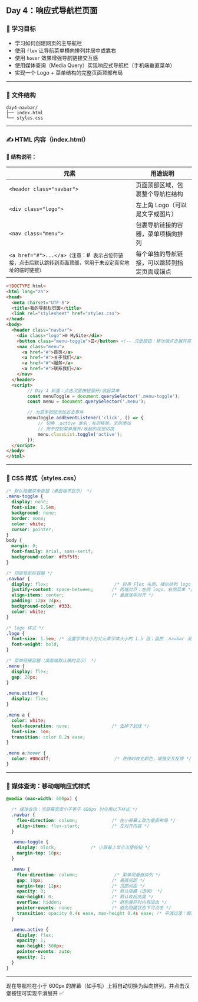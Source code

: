 ## Day 4：响应式导航栏页面

### 🧭 学习目标

- 学习如何创建网页的主导航栏
- 使用 `flex` 让导航菜单横向排列并居中或靠右
- 使用 `hover` 效果增强导航链接交互感
- 使用媒体查询（Media Query）实现响应式导航栏（手机端垂直菜单）
- 实现一个 Logo + 菜单结构的完整页面顶部布局

---

### 📁 文件结构

```
day4-navbar/
├── index.html
└── styles.css
```

---

### ✍️ HTML 内容（index.html）

#### 📌 结构说明：

| 元素                                                                 | 用途说明                   |
| ------------------------------------------------------------------ | ---------------------- |
| `<header class="navbar">`                                          | 页面顶部区域，包裹整个导航栏结构       |
| `<div class="logo">`                                               | 左上角 Logo（可以是文字或图片）     |
| `<nav class="menu">`                                               | 包裹导航链接的容器，菜单项横向排列      |
| `<a href="#">...</a>（注意：`#` 表示占位符链接，点击后默认跳转到页面顶部，常用于未设定真实地址的临时链接）` | 每个单独的导航链接，可以跳转到指定页面或锚点 |

```html
<!DOCTYPE html>
<html lang="zh">
<head>
  <meta charset="UTF-8">
  <title>我的导航栏页面</title>
  <link rel="stylesheet" href="styles.css">
</head>
<body>
  <header class="navbar">
    <div class="logo">🌐 MySite</div>
    <button class="menu-toggle">☰</button> <!-- 汉堡按钮：移动端点击展开菜单 -->
    <nav class="menu">
      <a href="#">首页</a>
      <a href="#">关于我们</a>
      <a href="#">服务</a>
      <a href="#">联系我们</a>
    </nav>
  </header>
  <script>
        // Day 4 彩蛋：点击汉堡按钮展开/收起菜单
        const menuToggle = document.querySelector('.menu-toggle');
        const menu = document.querySelector('.menu');

        // 为菜单按钮添加点击事件
        menuToggle.addEventListener('click', () => {
            // 切换 .active 类名：有则移除，无则添加
            // 用于控制菜单展开/收起的视觉切换
            menu.classList.toggle('active');
        });
  </script>
</body>
</html>
```

---

### 🎨 CSS 样式（styles.css）

```css
/* 默认隐藏菜单按钮（桌面端不显示） */
.menu-toggle {
  display: none;
  font-size: 1.5em;
  background: none;
  border: none;
  color: white;
  cursor: pointer;
}
body {
  margin: 0;
  font-family: Arial, sans-serif;
  background-color: #f5f5f5;
}

/* 顶部导航栏容器 */
.navbar {
  display: flex;                         /* 启用 Flex 布局，横向排列 logo 和菜单 */
  justify-content: space-between;       /* 两端对齐：左侧 logo，右侧菜单 */
  align-items: center;                  /* 垂直居中对齐 */
  padding: 12px 24px;
  background-color: #333;
  color: white;
}

/* logo 样式 */
.logo {
  font-size: 1.5em; /* 设置字体大小为父元素字体大小的 1.5 倍；虽然 .navbar 没有设置 font-size，但浏览器默认 body 字体大小为 16px，因此此处为 24px */
  font-weight: bold;
}

/* 菜单链接容器（桌面端默认横向显示） */
.menu {
  display: flex;
  gap: 20px;
}

.menu.active {
  display: flex;
}

.menu a {
  color: white;
  text-decoration: none;                /* 去掉下划线 */
  font-size: 1em;
  transition: color 0.2s ease;
}

.menu a:hover {
  color: #00c4ff;                        /* 悬停时改变颜色，增强交互反馈 */
}
```

---

### 📱 媒体查询：移动端响应式样式

```css
@media (max-width: 600px) {

  /* 媒体查询：当屏幕宽度小于等于 600px 时应用以下样式 */
  .navbar {
    flex-direction: column;             /* 在小屏幕上改为垂直布局 */
    align-items: flex-start;            /* 左对齐内容 */
  }

  .menu-toggle {
    display: block;             /* 小屏幕上显示汉堡按钮 */
    margin-top: 10px;
  }

  .menu {
    flex-direction: column;              /* 菜单项垂直排列 */
    gap: 10px;                          /* 垂直间距 */
    margin-top: 12px;                   /* 顶部间距 */
    opacity: 0;                         /* 默认隐藏（透明） */
    max-height: 0;                      /* 默认收起高度 */
    overflow: hidden;                   /* 避免展开时内容溢出 */
    pointer-events: none;               /* 避免隐藏状态下可点击 */
    transition: opacity 0.4s ease, max-height 0.4s ease; /* 平滑过渡：展开收起时过渡 opacity 和 max-height */
  }

  .menu.active {
    display: flex;
    opacity: 1;
    max-height: 500px;
    pointer-events: auto;
    opacity: 1;
  }
}
```

---

现在导航栏在小于 600px 的屏幕（如手机）上将自动切换为纵向排列，并点击汉堡按钮可实现平滑展开 ✅
